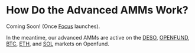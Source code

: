 # How Do the Advanced AMMs Work?

Coming Soon! (Once [Focus](https://focus.xyz) launches).

In the meantime, our advanced AMMs are active on the [DESO](https://openfund.com/trade/DESO), [OPENFUND](https://openfund.com/trade/openfund), [BTC](https://openfund.com/trade/BTC), [ETH](https://openfund.com/trade/ETH), and [SOL](https://openfund.com/trade/SOL) markets on Openfund.
